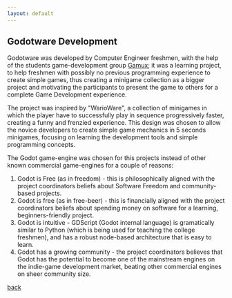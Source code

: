 ```yaml
---
layout: default
---
```


## Godotware Development

Godotware was developed by Computer Engineer freshmen, with the help of the students game-development group [Gamux](http://www.gamux.com.br/); it was a learning project, to help freshmen with possibly no previous programming experience to create simple games, thus creating a minigame collection as a bigger project and motivating the participants to present the game to others for a complete Game Development experience.

The project was inspired by "WarioWare", a collection of minigames in which the player have to successfully play in sequence progressively faster, creating a funny and frenzied experience. This design was chosen to allow the novice developers to create simple game mechanics in 5 seconds minigames, focusing on learning the development tools and simple programming concepts.

The Godot game-engine was chosen for this projects instead of other known commercial game-engines for a couple of reasons:

1. Godot is Free (as in freedom) - this is philosophically aligned with the project coordinators beliefs about Software Freedom and community-based projects.
2. Godot is free (as in free-beer) - this is financially aligned with the project coordinators beliefs about spending money on software for a learning, beginners-friendly project.
3. Godot is intuitive - GDScript (Godot internal language) is gramatically similar to Python (which is being used for teaching the college freshmen), and has a robust node-based architecture that is easy to learn.
4. Godot has a growing community - the project coordinators believes that Godot has the potential to become one of the mainstream engines on the indie-game development market, beating other commercial engines on sheer community size.

[back](./)
